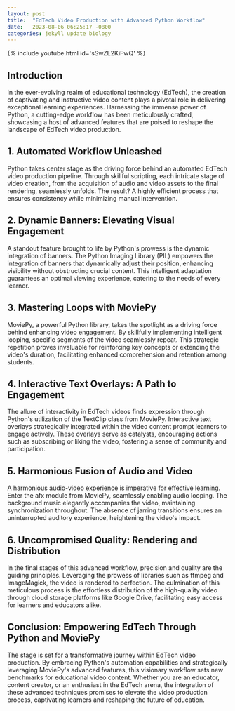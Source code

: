 ```yaml
---
layout: post
title:  "EdTech Video Production with Advanced Python Workflow"
date:   2023-08-06 06:25:17 -0800
categories: jekyll update biology
---
```


{% include youtube.html id='sSwZL2KiFwQ' %}


## Introduction

In the ever-evolving realm of educational technology (EdTech), the creation of captivating and instructive video content plays a pivotal role in delivering exceptional learning experiences. Harnessing the immense power of Python, a cutting-edge workflow has been meticulously crafted, showcasing a host of advanced features that are poised to reshape the landscape of EdTech video production.

## 1. **Automated Workflow Unleashed**

Python takes center stage as the driving force behind an automated EdTech video production pipeline. Through skillful scripting, each intricate stage of video creation, from the acquisition of audio and video assets to the final rendering, seamlessly unfolds. The result? A highly efficient process that ensures consistency while minimizing manual intervention.

## 2. **Dynamic Banners: Elevating Visual Engagement**

A standout feature brought to life by Python's prowess is the dynamic integration of banners. The Python Imaging Library (PIL) empowers the integration of banners that dynamically adjust their position, enhancing visibility without obstructing crucial content. This intelligent adaptation guarantees an optimal viewing experience, catering to the needs of every learner.

## 3. **Mastering Loops with MoviePy**

MoviePy, a powerful Python library, takes the spotlight as a driving force behind enhancing video engagement. By skillfully implementing intelligent looping, specific segments of the video seamlessly repeat. This strategic repetition proves invaluable for reinforcing key concepts or extending the video's duration, facilitating enhanced comprehension and retention among students.

## 4. **Interactive Text Overlays: A Path to Engagement**

The allure of interactivity in EdTech videos finds expression through Python's utilization of the TextClip class from MoviePy. Interactive text overlays strategically integrated within the video content prompt learners to engage actively. These overlays serve as catalysts, encouraging actions such as subscribing or liking the video, fostering a sense of community and participation.

## 5. **Harmonious Fusion of Audio and Video**

A harmonious audio-video experience is imperative for effective learning. Enter the afx module from MoviePy, seamlessly enabling audio looping. The background music elegantly accompanies the video, maintaining synchronization throughout. The absence of jarring transitions ensures an uninterrupted auditory experience, heightening the video's impact.

## 6. **Uncompromised Quality: Rendering and Distribution**

In the final stages of this advanced workflow, precision and quality are the guiding principles. Leveraging the prowess of libraries such as ffmpeg and ImageMagick, the video is rendered to perfection. The culmination of this meticulous process is the effortless distribution of the high-quality video through cloud storage platforms like Google Drive, facilitating easy access for learners and educators alike.

## Conclusion: **Empowering EdTech Through Python and MoviePy**

The stage is set for a transformative journey within EdTech video production. By embracing Python's automation capabilities and strategically leveraging MoviePy's advanced features, this visionary workflow sets new benchmarks for educational video content. Whether you are an educator, content creator, or an enthusiast in the EdTech arena, the integration of these advanced techniques promises to elevate the video production process, captivating learners and reshaping the future of education.